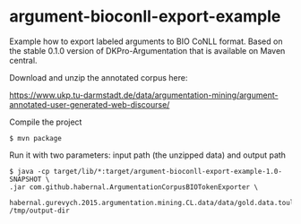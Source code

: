 # argument-bioconll-export-example
Example how to export labeled arguments to BIO CoNLL format. Based on the stable 0.1.0 version of DKPro-Argumentation that is available on Maven central.

Download and unzip the annotated corpus here:

https://www.ukp.tu-darmstadt.de/data/argumentation-mining/argument-annotated-user-generated-web-discourse/

Compile the project

```
$ mvn package
```

Run it with two parameters: input path (the unzipped data) and output path

```
$ java -cp target/lib/*:target/argument-bioconll-export-example-1.0-SNAPSHOT \
.jar com.github.habernal.ArgumentationCorpusBIOTokenExporter \
 habernal.gurevych.2015.argumentation.mining.CL.data/data/gold.data.toulmin/ /tmp/output-dir
```
